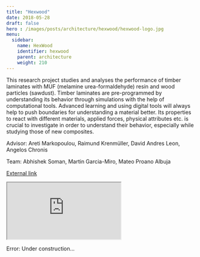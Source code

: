 ```yaml
---
title: "Hexwood"
date: 2018-05-28
draft: false
hero : /images/posts/architecture/hexwood/hexwood-logo.jpg
menu:
  sidebar: 
    name: HexWood
    identifier: hexwood
    parent: architecture
    weight: 210
---
```


This research project studies and analyses the performance of timber laminates with MUF (melamine urea-formaldehyde) resin and wood particles (sawdust). Timber laminates are pre-programmed by understanding its behavior through simulations with the help of computational tools. Advanced learning and using digital tools will always help to push boundaries for understanding a material better. Its properties to react with different materials, applied forces, physical attributes etc. is crucial to investigate in order to understand their behavior, especially while studying those of new composites.


Advisor: Areti Markopoulou, Raimund Krenmüller, David Andres Leon, Angelos Chronis

Team: Abhishek Soman, Martin Garcia-Miro, Mateo Proano Albuja

[External link](http://www.iaacblog.com/programs/hexwood-programming-timber-laminates-wood/)


<div class="embed-responsive embed-responsive-16by9">
  <iframe class="embed-responsive-item" src="https://player.vimeo.com/video/275929243" allowfullscreen></iframe>
</div>
<div>
	<p>		
	</p>
</div>
<div class="alert alert-danger" role="alert">
	<span class="glyphicon glyphicon-warning-sign" aria-hidden="true"></span>
	<span class="sr-only">Error:</span> 
	Under construction...
</div>